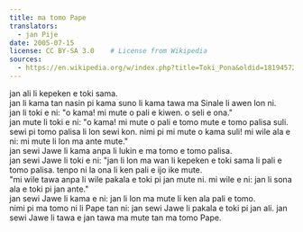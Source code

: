 ```yaml
---
title: ma tomo Pape
translators:
  - jan Pije
date: 2005-07-15
license: CC BY-SA 3.0    # License from Wikipedia
sources:
  - https://en.wikipedia.org/w/index.php?title=Toki_Pona&oldid=18194572
---
```


jan ali li kepeken e toki sama.  \
jan li kama tan nasin pi kama suno li kama tawa ma Sinale li awen lon ni.  \
jan li toki e ni: "o kama! mi mute o pali e kiwen. o seli e ona."  \
jan mute li toki e ni: "o kama! mi mute o pali e tomo mute e tomo palisa suli. sewi pi tomo palisa li lon sewi kon. nimi pi mi mute o kama suli! mi wile ala e ni: mi mute li lon ma ante mute."  \
jan sewi Jawe li kama anpa li lukin e ma tomo e tomo palisa.  \
jan sewi Jawe li toki e ni: "jan li lon ma wan li kepeken e toki sama li pali e tomo palisa. tenpo ni la ona li ken pali e ijo ike mute.  \
"mi wile tawa anpa li wile pakala e toki pi jan mute ni. mi wile e ni: jan li sona ala e toki pi jan ante."  \
jan sewi Jawe li kama e ni: jan li lon ma mute li ken ala pali e tomo.  \
nimi pi ma tomo ni li Pape tan ni: jan sewi Jawe li pakala e toki pi jan ali. jan sewi Jawe li tawa e jan tawa ma mute tan ma tomo Pape.
